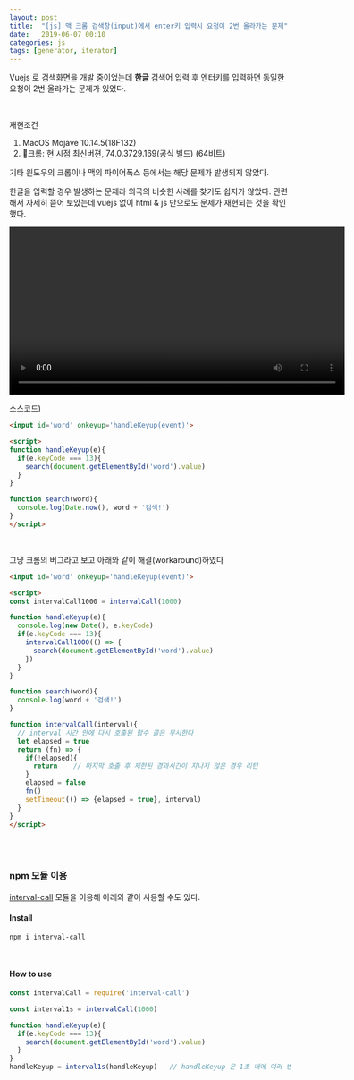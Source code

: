 ```yaml
---
layout: post
title:  "[js] 맥 크롬 검색창(input)에서 enter키 입력시 요청이 2번 올라가는 문제"
date:   2019-06-07 00:10
categories: js
tags: [generator, iterator]
---
```

Vuejs 로 검색화면을 개발 중이었는데 **한글** 검색어 입력 후 엔터키를 입력하면 동일한 요청이 2번 올라가는 문제가 있었다.

<br>

재현조건
1. MacOS Mojave 10.14.5(18F132)
1. 크롬: 현 시점 최신버젼, 74.0.3729.169(공식 빌드) (64비트)

기타 윈도우의 크롬이나 맥의 파이어폭스 등에서는 해당 문제가 발생되지 않았다.

한글을 입력할 경우 발생하는 문제라 외국의 비슷한 사례를 찾기도 쉽지가 않았다. 관련해서 자세히 뜯어 보았는데 vuejs 없이 html & js 만으로도 문제가 재현되는 것을 확인했다.

<video src='/images/keyup_problem.mov' width="600" controls="true" ></video>

소스코드)
```html
<input id='word' onkeyup='handleKeyup(event)'>

<script>
function handleKeyup(e){
  if(e.keyCode === 13){
    search(document.getElementById('word').value)
  }
}

function search(word){
  console.log(Date.now(), word + '검색!')
}
</script>
```

<br>

그냥 크롬의 버그라고 보고 아래와 같이 해결(workaround)하였다

```html
<input id='word' onkeyup='handleKeyup(event)'>

<script>
const intervalCall1000 = intervalCall(1000)

function handleKeyup(e){
  console.log(new Date(), e.keyCode)
  if(e.keyCode === 13){
    intervalCall1000(() => {
      search(document.getElementById('word').value)
    })
  }
}

function search(word){
  console.log(word + '검색!')
}

function intervalCall(interval){
  // interval 시간 안에 다시 호출된 함수 콜은 무시한다
  let elapsed = true
  return (fn) => {
    if(!elapsed){
      return    // 마지막 호출 후 제한된 경과시간이 지나지 않은 경우 리턴
    }
    elapsed = false
    fn()
    setTimeout(() => {elapsed = true}, interval)
  }
}
</script>
```

<br>
<br>

### npm 모듈 이용
[interval-call](https://www.npmjs.com/package/interval-call) 모듈을 이용해 아래와 같이 사용할 수도 있다.

#### Install
```
npm i interval-call
```

<br>

#### How to use
```javascript
const intervalCall = require('interval-call')

const interval1s = intervalCall(1000)

function handleKeyup(e){
  if(e.keyCode === 13){
    search(document.getElementById('word').value)
  }
}
handleKeyup = interval1s(handleKeyup)   // handleKeyup 은 1초 내에 여러 번 호출되더라도 최초 1번만 실행되는 함수가 된다.
```
